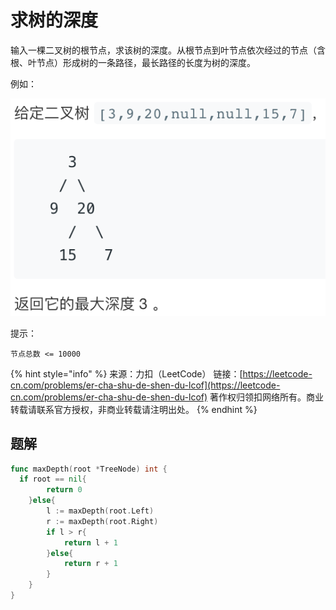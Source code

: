 # 求树的深度

输入一棵二叉树的根节点，求该树的深度。从根节点到叶节点依次经过的节点（含根、叶节点）形成树的一条路径，最长路径的长度为树的深度。

例如：

![](../../../.gitbook/assets/image.png)

提示：

`节点总数 <= 10000`

{% hint style="info" %}
来源：力扣（LeetCode） 链接：[https://leetcode-cn.com/problems/er-cha-shu-de-shen-du-lcof](https://leetcode-cn.com/problems/er-cha-shu-de-shen-du-lcof) 著作权归领扣网络所有。商业转载请联系官方授权，非商业转载请注明出处。
{% endhint %}

## 题解

```go
func maxDepth(root *TreeNode) int {
  if root == nil{
		return 0
	}else{
		l := maxDepth(root.Left)
		r := maxDepth(root.Right)
		if l > r{
			return l + 1
		}else{
			return r + 1
		}
	}
}
```

